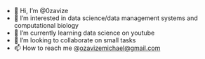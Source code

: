 - 👋 Hi, I’m @0zavize
- 👀 I’m interested in data science/data management systems and computational biology
- 🌱 I’m currently learning data science on youtube
- 💞️ I’m looking to collaborate on small tasks
- 📫 How to reach me @ozavizemichael@gmail.com

<!---
0zavize/0zavize is a ✨ special ✨ repository because its `README.md` (this file) appears on your GitHub profile.
You can click the Preview link to take a look at your changes.
--->
